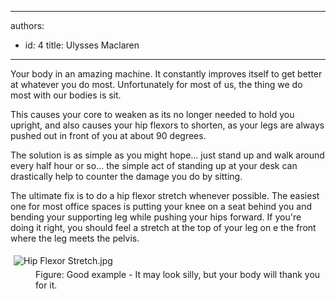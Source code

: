 

---
authors:
  - id: 4
    title: Ulysses Maclaren
---




<span class='intro'> Your body in an amazing machine. It constantly improves itself to get better at whatever you do most. Unfortunately for most of us, the thing we do most with our bodies is sit.<br> </span>

<p>​​This causes your core to weaken as its no longer needed to hold you upright, and also causes your hip flexors to shorten, as your legs are always pushed out in front of you at about 90 degrees.</p><p>The solution is as simple as you might hope... just stand up and walk around every half hour or so... the simple act of standing up at your desk can drastically help to ​counter the damage you do by sitting.</p><p>The ultimate fix is to do a hip flexor stretch whenever possible. The easiest one for most office spaces is putting your knee on a seat behind you and bending your supporting leg while pushing your hips forward. If you're doing it right, you should feel a stretch at the top of your leg on e the front where the leg meets the pelvis.<br></p><dl class="ssw15-rteElement-ImageArea">
   <img src="/PublishingImages/Hip%20Flexor%20Stretch.jpg" alt="Hip Flexor Stretch.jpg" style="margin&#58;5px;" />
<dd class="ssw15-rteElement-FigureGood">​​Figure&#58; Good example - It may look silly, but your body will thank you for it.</dd>​​​​​​</dl>​ <br>


